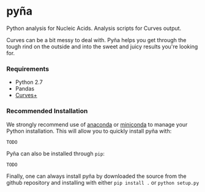 # pyña

Python analysis for Nucleic Acids. Analysis scripts for Curves output.

Curves can be a bit messy to deal with. Pyña helps you get through the tough
rind on the outside and into the sweet and juicy results you're looking for.

### Requirements

* Python 2.7
* Pandas
* [Curves+](http://bisi.ibcp.fr/tools/curves_plus/)

### Recommended Installation

We strongly recommend use of [anaconda](http://continuum.io/downloads) or
[miniconda](http://conda.pydata.org/miniconda.html) to manage your Python
installation. This will allow you to quickly install pyña with:

`TODO`

Pyña can also be installed through `pip`:

`TODO`

Finally, one can always install pyña by downloaded the source from the
github repository and installing with either `pip install .` or `python
setup.py`
